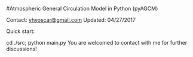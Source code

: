 #Atmospheric General Circulation Model in Python (pyAGCM)

Contact: yhyoscar@gmail.com Updated: 04/27/2017

Quick start:

cd ./src;
python main.py
You are welcomed to contact with me for further discussions!


